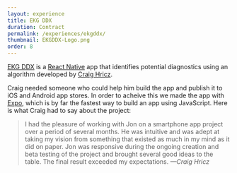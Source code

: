 ```yaml
---
layout: experience
title: EKG DDX
duration: Contract
permalink: /experiences/ekgddx/
thumbnail: EKGDDX-Logo.png
order: 8
---
```


[EKG DDX](https://apps.apple.com/us/app/ekg-ddx/id1483542588) is a [React Native](https://reactnative.dev/) app that identifies potential diagnostics using an algorithm developed by [Craig Hricz](https://www.wdhospital.org/wdh/providers/craig-r-hricz-pa-c). 

Craig needed someone who could help him build the app and publish it to iOS and Android app stores. In order to acheive this we made the app with [Expo](https://expo.io/), which is by far the fastest way to build an app using JavaScript. Here is what Craig had to say about the project:

> I had the pleasure of working with Jon on a smartphone app project over a period of several months.  He was intuitive and was adept at taking my vision from something that existed as much in my mind as it did on paper.  Jon was responsive during the ongoing creation and beta testing of the project and brought several good ideas to the table.  The final result exceeded my expectations. <cite>—Craig Hricz</cite>

